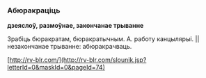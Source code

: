 ### Абюракраціць
**дзеяслоў, размоўнае, закончанае трыванне**

Зрабіць бюракратам, бюракратычным. А. работу канцылярыі. || незакончанае трыванне: абюракрачваць.

<a rel="author">[http://rv-blr.com/](http://rv-blr.com/slounik.jsp?letterId=0&maskId=0&pageId=74)</a>

